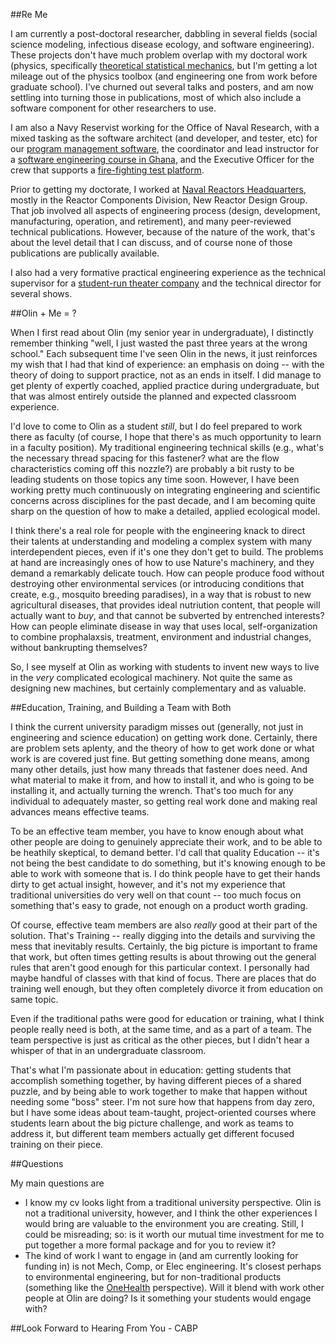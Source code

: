 ##Re Me

I am currently a post-doctoral researcher, dabbling in several fields (social science modeling, infectious disease ecology, and software engineering).  These projects don't have much problem overlap with my doctoral work (physics, specifically [theoretical statistical mechanics](http://goo.gl/AYgXwH "Woohoo, still no citations!"), but I'm getting a lot mileage out of the physics toolbox (and engineering one from work before graduate school).  I've churned out several talks and posters, and am now settling into turning those in publications, most of which also include a software component for other researchers to use.

I am also a Navy Reservist working for the Office of Naval Research, with a mixed tasking as the software architect (and developer, and tester, etc) for our [program management software](https://edison.nrl.navy.mil), the coordinator and lead instructor for a [software engineering course in Ghana](pearsonca.github.io/stdio-ghana), and the Executive Officer for the crew that supports a [fire-fighting test platform](http://www.nrl.navy.mil/field-sites/ex-uss-shadwell/).

Prior to getting my doctorate, I worked at [Naval Reactors Headquarters](http://nnsa.energy.gov/aboutus/ourprograms/powernavy2/aboutnr), mostly in the Reactor Components Division, New Reactor Design Group.  That job involved all aspects of engineering process (design, development, manufacturing, operation, and retirement), and many peer-reviewed technical publications.  However, because of the nature of the work, that's about the level detail that I can discuss, and of course none of those publications are publically available.

I also had a very formative practical engineering experience as the technical supervisor for a [student-run theater company](http://www.hoofnhorn.org/index.html) and the technical director for several shows.

##Olin + Me = ?

When I first read about Olin (my senior year in undergraduate), I distinctly remember thinking "well, I just wasted the past three years at the wrong school."  Each subsequent time I've seen Olin in the news, it just reinforces my wish that I had that kind of experience: an emphasis on doing -- with the theory of doing to support practice, not as an ends in itself.  I did manage to get plenty of expertly coached, applied practice during undergraduate, but that was almost entirely outside the planned and expected classroom experience.

I'd love to come to Olin as a student *still*, but I do feel prepared to work there as faculty (of course, I hope that there's as much opportunity to learn in a faculty position).  My traditional engineering technical skills (e.g., what's the necessary thread spacing for this fastener? what are the flow characteristics coming off this nozzle?) are probably a bit rusty to be leading students on those topics any time soon.  However, I have been working pretty much continuously on integrating engineering and scientific concerns across disciplines for the past decade, and I am becoming quite sharp on the question of how to make a detailed, applied ecological model.

I think there's a real role for people with the engineering knack to direct their talents at understanding and modeling a complex system with many interdependent pieces, even if it's one they don't get to build.  The problems at hand are increasingly ones of how to use Nature's machinery, and they demand a remarkably delicate touch.  How can people produce food without destroying other environmental services (or introducing conditions that create, e.g., mosquito breeding paradises), in a way that is robust to new agricultural diseases, that provides ideal nutriution content, that people will actually want to *buy*, and that cannot be subverted by entrenched interests?  How can people eliminate disease in way that uses local, self-organization to combine prophalaxsis, treatment, environment and industrial changes, without bankrupting themselves?

So, I see myself at Olin as working with students to invent new ways to live in the *very* complicated ecological machinery.  Not quite the same as designing new machines, but certainly complementary and as valuable.

##Education, Training, and Building a Team with Both

I think the current university paradigm misses out (generally, not just in engineering and science education) on getting work done.  Certainly, there are problem sets aplenty, and the theory of how to get work done or what work is are covered just fine.  But getting something done means, among many other details, just how many threads that fastener does need.  And what material to make it from, and how to install it, and who is going to be installing it, and actually turning the wrench.  That's too much for any individual to adequately master, so getting real work done and making real advances means effective teams.

To be an effective team member, you have to know enough about what other people are doing to genuinely appreciate their work, and to be able to be heathily skeptical, to demand better.   I'd call that quality Education -- it's not being the best candidate to do something, but it's knowing enough to be able to work with someone that is.  I do think people have to get their hands dirty to get actual insight, however, and it's not my experience that traditional universities do very well on that count -- too much focus on something that's easy to grade, not enough on a product worth grading.

Of course, effective team members are also *really* good at their part of the solution.  That's Training -- really digging into the details and surviving the mess that inevitably results.  Certainly, the big picture is important to frame that work, but often times getting results is about throwing out the general rules that aren't good enough for this particular context.  I personally had maybe handful of classes with that kind of focus.  There are places that do training well enough, but they often completely divorce it from education on same topic.

Even if the traditional paths were good for education or training, what I think people really need is both, at the same time, and as a part of a team.  The team perspective is just as critical as the other pieces, but I didn't hear a whisper of that in an undergraduate classroom.

That's what I'm passionate about in education: getting students that accomplish something together, by having different pieces of a shared puzzle, and by being able to work together to make that happen without needing some "boss" steer.  I'm not sure how that happens from day zero, but I have some ideas about team-taught, project-oriented courses where students learn about the big picture challenge, and work as teams to address it, but different team members actually get different focused training on their piece.

##Questions

My main questions are
 - I know my cv looks light from a traditional university perspective.  Olin is not a traditional university, however, and I think the other experiences I would bring are valuable to the environment you are creating.  Still, I could be misreading; so: is it worth our mutual time investment for me to put together a more formal package and for you to review it?
 - The kind of work I want to engage in (and am currently looking for funding in) is not Mech, Comp, or Elec engineering.  It's closest perhaps to environmental engineering, but for non-traditional products (something like the [OneHealth](http://www.cdc.gov/onehealth/) perspective).  Will it blend with work other people at Olin are doing?  Is it something your students would engage with?

##Look Forward to Hearing From You - CABP

